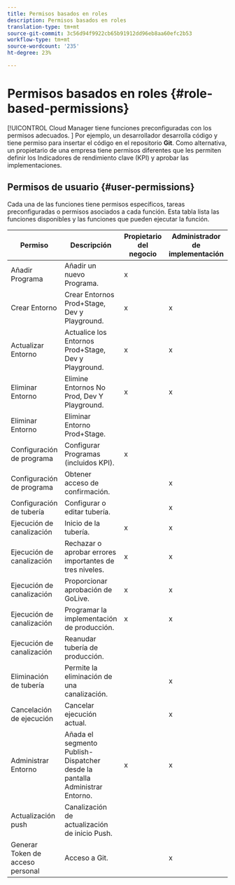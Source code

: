 ```yaml
---
title: Permisos basados en roles
description: Permisos basados en roles
translation-type: tm+mt
source-git-commit: 3c56d94f9922cb65b91912dd96eb8aa60efc2b53
workflow-type: tm+mt
source-wordcount: '235'
ht-degree: 23%

---
```



# Permisos basados en roles {#role-based-permissions}

[!UICONTROL Cloud Manager tiene funciones preconfiguradas con los permisos adecuados. ] Por ejemplo, un desarrollador desarrolla código y tiene permiso para insertar el código en el repositorio **Git**. Como alternativa, un propietario de una empresa tiene permisos diferentes que les permiten definir los Indicadores de rendimiento clave (KPI) y aprobar las implementaciones.

## Permisos de usuario {#user-permissions}

Cada una de las funciones tiene permisos específicos, tareas preconfiguradas o permisos asociados a cada función. Esta tabla lista las funciones disponibles y las funciones que pueden ejecutar la función.

| Permiso | Descripción | Propietario del negocio | Administrador de implementación | Administrador de programa | Desarrollador |
|--- |--- |--- |--- |--- |--- |
| Añadir Programa | Añadir un nuevo Programa. | x |  |  |  |
| Crear Entorno | Crear Entornos Prod+Stage, Dev y Playground. | x | x |  |  |
| Actualizar Entorno | Actualice los Entornos Prod+Stage, Dev y Playground. | x | x |  |  |
| Eliminar Entorno | Elimine Entornos No Prod, Dev Y Playground. | x | x |  |  |
| Eliminar Entorno | Eliminar Entorno Prod+Stage. |  |  |  |  |
| Configuración de programa | Configurar Programas (incluidos KPI). | x |  |  |  |
| Configuración de programa | Obtener acceso de confirmación. |  | x |  | x |
| Configuración de tubería | Configurar o editar tubería. |  | x |  |  |
| Ejecución de canalización | Inicio de la tubería. | x | x |  |  |
| Ejecución de canalización | Rechazar o aprobar errores importantes de tres niveles. | x | x | x |  |
| Ejecución de canalización | Proporcionar aprobación de GoLive. | x | x | x |  |
| Ejecución de canalización | Programar la implementación de producción. | x | x | x |  |
| Ejecución de canalización | Reanudar tubería de producción. |  |  |  |  |
| Eliminación de tubería | Permite la eliminación de una canalización. |  | x |  |  |
| Cancelación de ejecución | Cancelar ejecución actual. |  | x |  |  |
| Administrar Entorno | Añada el segmento Publish-Dispatcher desde la pantalla Administrar Entorno. | x | x |  |  |  |
| Actualización push | Canalización de actualización de inicio Push. |  |  |  |  |
| Generar Token de acceso personal | Acceso a Git. |  | x |  | x |

